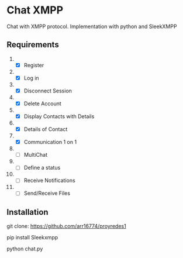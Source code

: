 # Chat XMPP
Chat with XMPP protocol. Implementation with python and SleekXMPP
## Requirements
1. -[x] Register
2. -[x] Log in
3. -[x] Disconnect Session
4. -[x] Delete Account
5. -[x] Display Contacts with Details
6. -[x] Details of Contact
7. -[x] Communication 1 on 1
8. -[ ]  MultiChat
9. -[ ]  Define a status
10. -[ ]  Receive Notifications
11. -[ ]  Send/Receive Files

## Installation
git clone: https://github.com/arr16774/proyredes1

pip install Sleekxmpp

python chat.py
